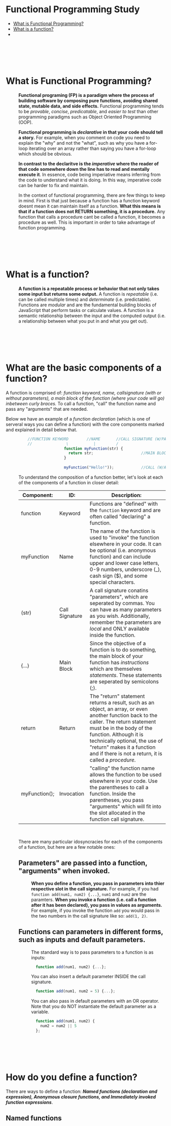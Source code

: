 # Functional Programming Study

* [What is Functional Programming?](#What-is-Functional-Programming)
* [What is a function?](#What-is-a-function)
* [](#)

<br>
<br>
<br>
<br>

# What is Functional Programming?
<dl>
<dd>

**Functional programing (FP) is a paradigm where the process of building software by composing pure functions, avoiding shared state, mutable data, and side effects.** Functional programming tends to be *provable*, *concise*, *predicatable*, and *easier to test* than other programming paradigms such as Object Oriented Programming (OOP).

**Functional programming is *declarative* in that your code should tell a story.** For example, when you comment on code you need to explain the "why" and not the "what", such as why you have a for-loop iterating over an array rather than saying you have a for-loop which should be obvious.

**In contrast to the declaritve is the *imperative* where the reader of that code somewhere down the line has to read and mentally execute it**. In essence, code being imperiative means inferring from the code to understand what it is doing. In this way, imperative code can be harder to fix and maintain.

In the context of functional programming, there are few things to keep in mind. First is that just because a function has a function keyword doesnt mean it can maintain itself as a function.
**What this means is that if a function does not RETURN something, it is a procedure.**  Any function that calls a procedure cant be called a function, it becomes a procedure as well. This is important in order to take advantage of function programming.

</dd>
</dl>

<br>
<br>
<br>
<br>

# What is a function?
<dl>
<dd>

**A function is a repeatable process or behavior that not only takes some input but returns some output.** A function is *repeatable* (i.e. can be called multiple times) and *determinate* (i.e. predictable). Functions are *modular* and are the fundamental building blocks of JavaScript that perform tasks or calculate values. A function is a semantic relationship between the input and the computed output (i.e. a relationship between what you put in and what you get out).

</dd>
</dl>

<br>
<br>
<br>
<br>

# What are the basic components of a function?
A function is comprised of: *function keyword, name, callsignature (with or without parameters), a main block of the function (where your code will go) inbetween curly braces.* To call a function, "call" the function name and pass any "arguments" that are needed. 

Below we have an example of a *function declaration* (which is one of serveral ways you can define a function) with the core components marked and explained in detail below that.

<dl>
<dd>

```JavaScript
    //FUNCTION KEYWORD        //NAME       //CALL SIGNATURE (W/PARAMETER)
    //               \           |         /
                    function myFunction(str) {
                      return str;                     //MAIN BLOCK of function that RETURNS a result
                    }
                    
                    myFunction("Hello!"));            //CALL (W/ARGUMENT)
```
To understand the composition of a function better, let's look at each of the components of a function in closer detail:

| **Component:**           | **ID:**              | **Description:**                            |
| ------------------------ | ---------------------| ----------------------------------------------|
|   function               | Keyword              |  Functions are "defined" with the ```function``` keyword and are often called "declaring" a function.             |
|   myFunction             |  Name               |  The name of the function is used to "invoke" the function elsewhere in your code. It can be optional (i.e. anonymous function) and can include upper and lower case letters, 0-9 numbers, underscore (_), cash sign ($), and some special characters.             |
|   (str)                  |  Call Signature      | A call signature conatins "parameters", which are seperated by commas. You can have as many parameters as you wish. Additionally, remember the parameters are *local* and ONLY available inside the function.             |
|    {...}                 |  Main Block          |  Since the objective of a function is to do something, the main block of your function has *instructions* which are themselves *statements*. These statements are seperated by semicolons (;).   |
|    return              |     Return        |   The "return" statement returns a result, such as an object, an array, or even another function back to the caller. The return statement must be in the body of the function. Although it is technically optional, the use of "return" makes it a function and if there is not a return, it is called a *procedure*.             |
|    myFunction();         |   Invocation         |   "calling" the function name allows the function to be used elsewhere in your code. Use the parentheses to call a function. Inside the parentheses, you pass "arguments" which will fit into the slot allocated in the function call signature.            |


<br>

There are many particular idosyncracies for each of the components of a function, but here are a few notable ones:

## Parameters" are passed into a function, "arguments" when invoked.

<dl>
<dd>

**When you define a function, you pass in parameters into thier respective slot in the call signature.** For example, if you had ```function add(num1, num2) {...}```, ```num1``` and ```num2``` are the paramters.  **When you invoke a function (i.e. call a function after it has been declared), you pass in values as arguments.** For example, if you invoke the function ```add``` you would pass in the two numbers in the call signature like so: ```add(1, 2)```.

</dd>
</dl>

## Functions can parameters in different forms, such as inputs and default parameters.

<dl>
<dd>

The standard way is to pass parameters to a function is as inputs:
```JavaScript
  function add(num1, num2) {...};
```
You can also insert a default parameter INSIDE the call signature.
```JavaScript
  function add(num1, num2 = 5) {...};
```
You can also pass in default parameters with an OR operator. Note that you do NOT instantiate the default parameter as a variable.
```JavaScript
  function add(num1, num2) {
    num2 = num2 || 5
  };
```

</dd>
</dl>



</dd>
</dl>

<br>
<br>
<br>
<br>

# How do you define a function?
There are ways to define a function: ***Named functions (declaration and expression), Anonymous closure functions, and Immediately invoked function expressions***.

## Named functions 
